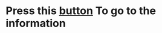# Press this [button](https://github.com/EyeSaberMC/Growtopia/blob/main/Dirt%20to%20DL%20(Old%20%26%20New).md) To go to the information

